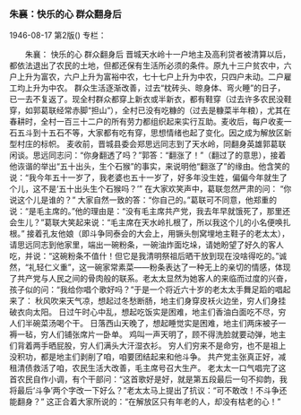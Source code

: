 ### 朱襄：快乐的心  群众翻身后

1946-08-17
第2版()
专栏：

　　朱襄：
    快乐的心
    群众翻身后
    晋城天水岭十一户地主及高利贷者被清算以后，都依法退出了农民的土地，但都还保有生活所必须的条件。原九十三户贫农中，六户上升为富农，六户上升为富裕中农，七十七户上升为中农，只四户未动。二户雇工均上升为中农。
    群众生活逐渐改善，过去“枕砖头、晾身体、弯火睡”的日子，已一去不复返了。现全村群众都穿上新衣或半新衣，都有鞋穿（过去许多农民没鞋穿，如郭葛联经常赤脚“担山”），全村已没有吃糠的（过去是糠菜半年粮），尤其在春耕时，全村一百三十二户的所有劳力都组织起来实行互助。麦收后，每户收麦一石五斗到十五石不等，大家都有吃有穿，思想情绪也起了变化。因之成为解放区新型村庄的标帜。
    麦收前，晋城县委会郑思远同志到了天水岭，同翻身英雄郭葛联闲谈。思远同志问：“你身翻透了吗？”郭答：“翻涨了！”（翻过了的意思），接着他诙谐的举出“五十出头，生个石猴”的事实，来说明他“翻涨了”的缘由。他含笑的说：“我今年五十一岁了，我老婆也五十一岁了，好多年没生姓，偏偏今年就生了个儿，这不是‘五十出头生个石猴吗？’”
    在大家欢笑声中，葛联忽然严肃的问：
    “你说这个儿是谁的？”
    大家自然一致的答：“你自己的。”葛联可不同意，他郑重的说：“是毛主席的。”他的理由是：“没有毛主席共产党，我去年早就饿死了，那里还会生儿？”葛联大笑起来说：“毛主席在天水岭扎根了，所以我这个儿的小名便唤扎根。”
    接着孔友他娘（即斗争同泰会的大会上，用镢头刨窝埋地主鞋子的老太太），请思远同志到他家里，端出一碗粉条，一碗油炸面圪垛，请她盼望了好久的客人吃，并说：“这碗粉条不值什！但它是我清明祭祖后晒干放到现在没啥得吃的。”诚然，“礼轻仁义重”，这一碗家常素菜——粉条表达了一种无上的亲切的情感，体现了共产党与人民之间的骨肉般的联系。老太太显然为她客人的来临而过度的兴奋，孩子似的问：“我给你唱个歌好吗？”于是一个将近六十岁的老太太手舞足蹈的唱起来了：
    秋风吹来天气凉，想起过冬愁断肠，地主们身穿皮袄火边坐，穷人们身挂破衣向太阳。
    日过午时心中乱，想起吃饭实是困难，地主们香油白面吃不尽，穷人们半碗菜汤喝个干。
    日落西山天晚了，想起睡觉实是困难，地主们两床被子一褥一毡，穷人们铺张席片一卧单。
    鸡叫一声天明了，顾不得洗脸就要动弹，地主们背着两手晒屁股，穷人们满头大汗湿衣衫。
    穷人们穷来不是命穷，也不是祖上没积功，都是地主们剥削了咱，咱要团结起来和他斗争。
    共产党主张真正好，减租清债救活了咱，农民生活大改善，毛主席号召大生产。
    老太太一口气唱完了这首农民自作小调，有个干部问：“这首歌好是好，就是第五段最后一句不抑韵，我将最后‘斗争’两个字改一下好么？”老太太马上提出了抗议：“可不敢改！不斗争还能翻身？”
    这正合着大家所说的：“在解放区只有年老的人，却没有枯老的心！”
